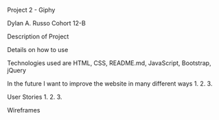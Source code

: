 Project 2 - Giphy

Dylan A. Russo
Cohort 12-B


Description of Project

Details on how to use

Technologies used are HTML, CSS, README.md, JavaScript, Bootstrap, jQuery

In the future I want to improve the website in many different ways
    1. 
    2.
    3.

User Stories
1. 
2. 
3. 

Wireframes
